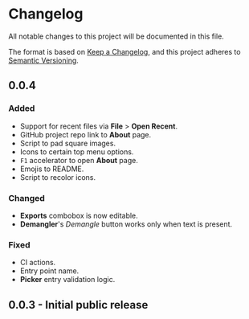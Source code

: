 # Changelog

All notable changes to this project will be documented in this file.

The format is based on [Keep a Changelog](https://keepachangelog.com/en/1.0.0/), and
this project adheres to [Semantic Versioning](https://semver.org/spec/v2.0.0.html).

## 0.0.4

### Added

- Support for recent files via **File** > **Open Recent**.
- GitHub project repo link to **About** page.
- Script to pad square images.
- Icons to certain top menu options.
- `F1` accelerator to open **About** page.
- Emojis to README.
- Script to recolor icons.

### Changed

- **Exports** combobox is now editable.
- **Demangler**'s *Demangle* button works only when text is present.

### Fixed

- CI actions.
- Entry point name.
- **Picker** entry validation logic.

## 0.0.3 - Initial public release
